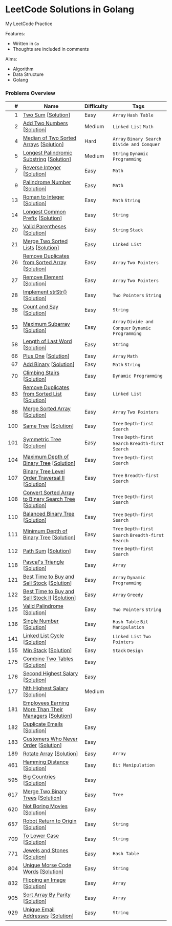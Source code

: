 # LeetCode Solutions in Golang
My LeetCode Practice

Features:
* Written in `Go`
* Thoughts are included in comments

Aims:
* Algorithm
* Data Structure
* Golang


### Problems Overview
<!-- OVERVIEW START -->
#|Name|Difficulty|Tags
-:|----|----------|----
1|[Two Sum](https://leetcode.com/problems/two-sum) [[Solution](./001_two_sum.go)]|Easy|`Array` `Hash Table`
2|[Add Two Numbers](https://leetcode.com/problems/add-two-numbers) [[Solution](./002_add_two_numbers.go)]|Medium|`Linked List` `Math`
4|[Median of Two Sorted Arrays](https://leetcode.com/problems/median-of-two-sorted-arrays) [[Solution](./004_median_of_two_sorted_arrays.go)]|Hard|`Array` `Binary Search` `Divide and Conquer`
5|[Longest Palindromic Substring](https://leetcode.com/problems/longest-palindromic-substring) [[Solution](./005_longest_palindromic_substring.go)]|Medium|`String` `Dynamic Programming`
7|[Reverse Integer](https://leetcode.com/problems/reverse-integer) [[Solution](./007_reverse_integer.go)]|Easy|`Math`
9|[Palindrome Number](https://leetcode.com/problems/palindrome-number) [[Solution](./009_palindrome_number.go)]|Easy|`Math`
13|[Roman to Integer](https://leetcode.com/problems/roman-to-integer) [[Solution](./013_roman_to_integer.go)]|Easy|`Math` `String`
14|[Longest Common Prefix](https://leetcode.com/problems/longest-common-prefix) [[Solution](./014_longest_common_prefix.go)]|Easy|`String`
20|[Valid Parentheses](https://leetcode.com/problems/valid-parentheses) [[Solution](./020_valid_parentheses.go)]|Easy|`String` `Stack`
21|[Merge Two Sorted Lists](https://leetcode.com/problems/merge-two-sorted-lists) [[Solution](./021_merge_two_sorted_lists.go)]|Easy|`Linked List`
26|[Remove Duplicates from Sorted Array](https://leetcode.com/problems/remove-duplicates-from-sorted-array) [[Solution](./026_remove_duplicates_from_sorted_array.go)]|Easy|`Array` `Two Pointers`
27|[Remove Element](https://leetcode.com/problems/remove-element) [[Solution](./027_remove_element.go)]|Easy|`Array` `Two Pointers`
28|[Implement strStr()](https://leetcode.com/problems/implement-strstr) [[Solution](./028_implement_strstr.go)]|Easy|`Two Pointers` `String`
38|[Count and Say](https://leetcode.com/problems/count-and-say) [[Solution](./038_count_and_say.go)]|Easy|`String`
53|[Maximum Subarray](https://leetcode.com/problems/maximum-subarray) [[Solution](./053_maximum_subarray.go)]|Easy|`Array` `Divide and Conquer` `Dynamic Programming`
58|[Length of Last Word](https://leetcode.com/problems/length-of-last-word) [[Solution](./058_length_of_last_word.go)]|Easy|`String`
66|[Plus One](https://leetcode.com/problems/plus-one) [[Solution](./066_plus_one.go)]|Easy|`Array` `Math`
67|[Add Binary](https://leetcode.com/problems/add-binary) [[Solution](./067_add_binary.go)]|Easy|`Math` `String`
70|[Climbing Stairs](https://leetcode.com/problems/climbing-stairs) [[Solution](./070_climbing_stairs.go)]|Easy|`Dynamic Programming`
83|[Remove Duplicates from Sorted List](https://leetcode.com/problems/remove-duplicates-from-sorted-list) [[Solution](./083_remove_duplicates_from_sorted_list.go)]|Easy|`Linked List`
88|[Merge Sorted Array](https://leetcode.com/problems/merge-sorted-array) [[Solution](./088_merge_sorted_array.go)]|Easy|`Array` `Two Pointers`
100|[Same Tree](https://leetcode.com/problems/same-tree) [[Solution](./100_same_tree.go)]|Easy|`Tree` `Depth-first Search`
101|[Symmetric Tree](https://leetcode.com/problems/symmetric-tree) [[Solution](./101_symmetric_tree.go)]|Easy|`Tree` `Depth-first Search` `Breadth-first Search`
104|[Maximum Depth of Binary Tree](https://leetcode.com/problems/maximum-depth-of-binary-tree) [[Solution](./104_maximum_depth_of_binary_tree.go)]|Easy|`Tree` `Depth-first Search`
107|[Binary Tree Level Order Traversal II](https://leetcode.com/problems/binary-tree-level-order-traversal-ii) [[Solution](./107_binary_tree_level_order_traversal_ii.go)]|Easy|`Tree` `Breadth-first Search`
108|[Convert Sorted Array to Binary Search Tree](https://leetcode.com/problems/convert-sorted-array-to-binary-search-tree) [[Solution](./108_convert_sorted_array_to_binary_search_tree.go)]|Easy|`Tree` `Depth-first Search`
110|[Balanced Binary Tree](https://leetcode.com/problems/balanced-binary-tree) [[Solution](./110_balanced_binary_tree.go)]|Easy|`Tree` `Depth-first Search`
111|[Minimum Depth of Binary Tree](https://leetcode.com/problems/minimum-depth-of-binary-tree) [[Solution](./111_minimum_depth_of_binary_tree.go)]|Easy|`Tree` `Depth-first Search` `Breadth-first Search`
112|[Path Sum](https://leetcode.com/problems/path-sum) [[Solution](./112_path_sum.go)]|Easy|`Tree` `Depth-first Search`
118|[Pascal's Triangle](https://leetcode.com/problems/pascals-triangle) [[Solution](./118_pascals_triangle.go)]|Easy|`Array`
121|[Best Time to Buy and Sell Stock](https://leetcode.com/problems/best-time-to-buy-and-sell-stock) [[Solution](./121_best_time_to_buy_and_sell_stock.go)]|Easy|`Array` `Dynamic Programming`
122|[Best Time to Buy and Sell Stock II](https://leetcode.com/problems/best-time-to-buy-and-sell-stock-ii) [[Solution](./122_best_time_to_buy_and_sell_stock_ii.go)]|Easy|`Array` `Greedy`
125|[Valid Palindrome](https://leetcode.com/problems/valid-palindrome) [[Solution](./125_valid_palindrome.go)]|Easy|`Two Pointers` `String`
136|[Single Number](https://leetcode.com/problems/single-number) [[Solution](./136_single_number.go)]|Easy|`Hash Table` `Bit Manipulation`
141|[Linked List Cycle](https://leetcode.com/problems/linked-list-cycle) [[Solution](./141_linked_list_cycle.py)]|Easy|`Linked List` `Two Pointers`
155|[Min Stack](https://leetcode.com/problems/min-stack) [[Solution](./155_min_stack.go)]|Easy|`Stack` `Design`
175|[Combine Two Tables](https://leetcode.com/problems/combine-two-tables) [[Solution](./175_combine_two_tables.sql)]|Easy|
176|[Second Highest Salary](https://leetcode.com/problems/second-highest-salary) [[Solution](./176_second_highest_salary.sql)]|Easy|
177|[Nth Highest Salary](https://leetcode.com/problems/nth-highest-salary) [[Solution](./177_nth_highest_salary.sql)]|Medium|
181|[Employees Earning More Than Their Managers](https://leetcode.com/problems/employees-earning-more-than-their-managers) [[Solution](./181_employees_earning_more_than_their_managers.sql)]|Easy|
182|[Duplicate Emails](https://leetcode.com/problems/duplicate-emails) [[Solution](./182_duplicate_emails.sql)]|Easy|
183|[Customers Who Never Order](https://leetcode.com/problems/customers-who-never-order) [[Solution](./183_customers_who_never_order.sql)]|Easy|
189|[Rotate Array](https://leetcode.com/problems/rotate-array) [[Solution](./189_rotate_array.go)]|Easy|`Array`
461|[Hamming Distance](https://leetcode.com/problems/hamming-distance) [[Solution](./461_hamming_distance.go)]|Easy|`Bit Manipulation`
595|[Big Countries](https://leetcode.com/problems/big-countries) [[Solution](./595_big_countries.sql)]|Easy|
617|[Merge Two Binary Trees](https://leetcode.com/problems/merge-two-binary-trees) [[Solution](./617_merge_two_binary_trees.go)]|Easy|`Tree`
620|[Not Boring Movies](https://leetcode.com/problems/not-boring-movies) [[Solution](./620_not_boring_movies.sql)]|Easy|
657|[Robot Return to Origin](https://leetcode.com/problems/robot-return-to-origin) [[Solution](./657_robot_return_to_origin.go)]|Easy|`String`
709|[To Lower Case](https://leetcode.com/problems/to-lower-case) [[Solution](./709_to_lower_case.go)]|Easy|`String`
771|[Jewels and Stones](https://leetcode.com/problems/jewels-and-stones) [[Solution](./771_jewels_and_stones.go)]|Easy|`Hash Table`
804|[Unique Morse Code Words](https://leetcode.com/problems/unique-morse-code-words) [[Solution](./804_unique_morse_code_words.go)]|Easy|`String`
832|[Flipping an Image](https://leetcode.com/problems/flipping-an-image) [[Solution](./832_flipping_an_image.go)]|Easy|`Array`
905|[Sort Array By Parity](https://leetcode.com/problems/sort-array-by-parity) [[Solution](./905_sort_array_by_parity.go)]|Easy|`Array`
929|[Unique Email Addresses](https://leetcode.com/problems/unique-email-addresses) [[Solution](./929_unique_email_addresses.go)]|Easy|`String`
<!-- OVERVIEW END -->
